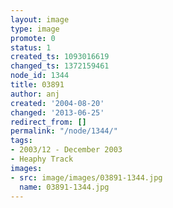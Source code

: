```yaml
---
layout: image
type: image
promote: 0
status: 1
created_ts: 1093016619
changed_ts: 1372159461
node_id: 1344
title: 03891
author: anj
created: '2004-08-20'
changed: '2013-06-25'
redirect_from: []
permalink: "/node/1344/"
tags:
- 2003/12 - December 2003
- Heaphy Track
images:
- src: image/images/03891-1344.jpg
  name: 03891-1344.jpg
---
```


